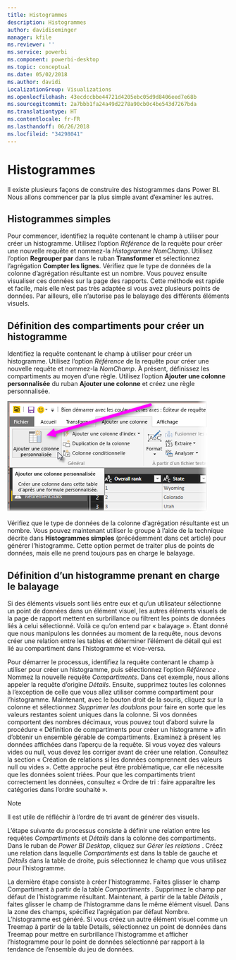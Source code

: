 ```yaml
---
title: Histogrammes
description: Histogrammes
author: davidiseminger
manager: kfile
ms.reviewer: ''
ms.service: powerbi
ms.component: powerbi-desktop
ms.topic: conceptual
ms.date: 05/02/2018
ms.author: davidi
LocalizationGroup: Visualizations
ms.openlocfilehash: 43ecdccbbe44721d4205ebc05d9d8406eed7e68b
ms.sourcegitcommit: 2a7bbb1fa24a49d2278a90cb0c4be543d7267bda
ms.translationtype: HT
ms.contentlocale: fr-FR
ms.lasthandoff: 06/26/2018
ms.locfileid: "34298041"
---
```

# <a name="histograms"></a>Histogrammes
Il existe plusieurs façons de construire des histogrammes dans Power BI. Nous allons commencer par la plus simple avant d’examiner les autres.

## <a name="simple-histograms"></a>Histogrammes simples
Pour commencer, identifiez la requête contenant le champ à utiliser pour créer un histogramme.  Utilisez l’option *Référence* de la requête pour créer une nouvelle requête et nommez-la *Histogramme NomChamp*. Utilisez l’option **Regrouper par** dans le ruban **Transformer** et sélectionnez l’agrégation **Compter les lignes**. Vérifiez que le type de données de la colonne d’agrégation résultante est un nombre. Vous pouvez ensuite visualiser ces données sur la page des rapports. Cette méthode est rapide et facile, mais elle n’est pas très adaptée si vous avez plusieurs points de données. Par ailleurs, elle n’autorise pas le balayage des différents éléments visuels.

## <a name="defining-buckets-to-build-a-histogram"></a>Définition des compartiments pour créer un histogramme
Identifiez la requête contenant le champ à utiliser pour créer un histogramme. Utilisez l’option *Référence* de la requête pour créer une nouvelle requête et nommez-la *NomChamp*.  À présent, définissez les compartiments au moyen d’une règle. Utilisez l’option **Ajouter une colonne personnalisée** du ruban **Ajouter une colonne** et créez une règle personnalisée.

![](media/service-histograms/powerbi-service-histograms_1.png)

Vérifiez que le type de données de la colonne d’agrégation résultante est un nombre. Vous pouvez maintenant utiliser le groupe à l’aide de la technique décrite dans **Histogrammes simples** (précédemment dans cet article) pour générer l’histogramme. Cette option permet de traiter plus de points de données, mais elle ne prend toujours pas en charge le balayage.

## <a name="defining-a-histogram-that-supports-brushing"></a>Définition d’un histogramme prenant en charge le balayage
Si des éléments visuels sont liés entre eux et qu’un utilisateur sélectionne un point de données dans un élément visuel, les autres éléments visuels de la page de rapport mettent en surbrillance ou filtrent les points de données liés à celui sélectionné. Voilà ce qu’on entend par « balayage ».  Étant donné que nous manipulons les données au moment de la requête, nous devons créer une relation entre les tables et déterminer l’élément de détail qui est lié au compartiment dans l’histogramme et vice-versa.

Pour démarrer le processus, identifiez la requête contenant le champ à utiliser pour créer un histogramme, puis sélectionnez l’option *Référence* .  Nommez la nouvelle requête *Compartiments*.  Dans cet exemple, nous allons appeler la requête d’origine *Détails*.  Ensuite, supprimez toutes les colonnes à l’exception de celle que vous allez utiliser comme compartiment pour l’histogramme.  Maintenant, avec le bouton droit de la souris, cliquez sur la colonne et sélectionnez *Supprimer les doublons* pour faire en sorte que les valeurs restantes soient uniques dans la colonne. Si vos données comportent des nombres décimaux, vous pouvez tout d’abord suivre la procédure « Définition de compartiments pour créer un histogramme » afin d’obtenir un ensemble gérable de compartiments.  Examinez à présent les données affichées dans l’aperçu de la requête. Si vous voyez des valeurs vides ou null, vous devez les corriger avant de créer une relation. Consultez la section « Création de relations si les données comprennent des valeurs null ou vides ». Cette approche peut être problématique, car elle nécessite que les données soient triées. Pour que les compartiments trient correctement les données, consultez « Ordre de tri : faire apparaître les catégories dans l’ordre souhaité ». 

> [!NOTE]
> Il est utile de réfléchir à l’ordre de tri avant de générer des visuels.   
> 
> 

L’étape suivante du processus consiste à définir une relation entre les requêtes *Compartiments* et *Détails* dans la colonne des compartiments.  Dans le ruban de *Power BI Desktop*, cliquez sur *Gérer les relations* .  Créez une relation dans laquelle *Compartiments* est dans la table de gauche et *Détails* dans la table de droite, puis sélectionnez le champ que vous utilisez pour l’histogramme. 

La dernière étape consiste à créer l’histogramme. Faites glisser le champ Compartiment à partir de la table *Compartiments* . Supprimez le champ par défaut de l’histogramme résultant.  Maintenant, à partir de la table *Détails* , faites glisser le champ de l’histogramme dans le même élément visuel. Dans la zone des champs, spécifiez l’agrégation par défaut Nombre. L’histogramme est généré. Si vous créez un autre élément visuel comme un Treemap à partir de la table Details, sélectionnez un point de données dans Treemap pour mettre en surbrillance l’histogramme et afficher l’histogramme pour le point de données sélectionné par rapport à la tendance de l’ensemble du jeu de données.

